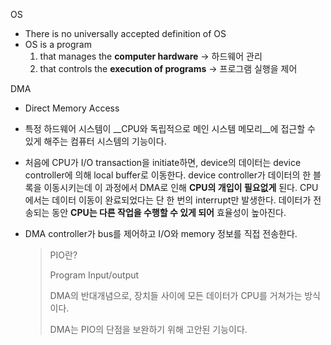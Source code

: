 OS

+ There is no universally accepted definition of OS
+ OS is a program
  1. that manages the __computer hardware__ -> 하드웨어 관리
  2. that controls the __execution of programs__ -> 프로그램 실행을 제어



DMA

+ Direct Memory Access

+ 특정 하드웨어 시스템이 __CPU와 독립적으로 메인 시스템 메모리__에 접근할 수 있게 해주는 컴퓨터 시스템의 기능이다.

+ 처음에 CPU가 I/O transaction을 initiate하면, device의 데이터는 device controller에 의해 local buffer로 이동한다.  device controller가 데이터의 한 블록을 이동시키는데 이 과정에서 DMA로 인해 __CPU의 개입이 필요없게__ 된다. CPU에서는 데이터 이동이 완료되었다는 단 한 번의 interrupt만 발생한다. 데이터가 전송되는 동안 __CPU는 다른 작업을 수행할 수 있게 되어__ 효율성이 높아진다. 

+ DMA controller가 bus를 제어하고 I/O와 memory 정보를 직접 전송한다.

  > PIO란?
  >
  > Program Input/output 
  >
  > DMA의 반대개념으로, 장치들 사이에 모든 데이터가 CPU를 거쳐가는 방식이다.
  >
  > DMA는 PIO의 단점을 보완하기 위해 고안된 기능이다.



